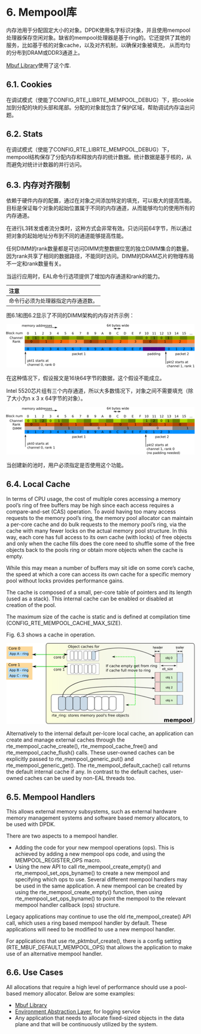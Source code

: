 
# 6. Mempool库
内存池用于分配固定大小的对象。DPDK使用名字标识对象，并且使用mempool处理器保存空闲对象。缺省的mempool处理器是基于ring的。它还提供了其他的服务，比如基于核的对象cache，以及对齐机制，以确保对象被填充， 从而均匀的分布到DRAM或DDR3通道上。

[Mbuf Library](https://github.com/gogodick/dpdk_prog_guide/blob/master/Text/7.md)使用了这个库.

## 6.1. Cookies
在调试模式（使能了CONFIG_RTE_LIBRTE_MEMPOOL_DEBUG）下，把cookie加到分配的块的头部和尾部。分配的对象就包含了保护区域，帮助调试内存溢出问题。

## 6.2. Stats
在调试模式（使能了CONFIG_RTE_LIBRTE_MEMPOOL_DEBUG）下，mempool结构保存了分配内存和释放内存的统计数据。统计数据是基于核的，从而避免对统计计数器的并行访问。

## 6.3. 内存对齐限制
依赖于硬件内存的配置，通过在对象之间添加特定的填充，可以极大的提高性能。目标是保证每个对象的起始位置属于不同的内存通道，从而能够均匀的使用所有的内存通道。

在进行L3转发或者流分类时，这种方式会非常有效。只访问前64字节，所以通过把对象的起始地址分布到不同的通道能够提高性能。

任何DIMM的rank数量都是可访问DIMM完整数据位宽的独立DIMM集合的数量。因为rank共享了相同的数据路径，不能同时访问。DIMM的DRAM芯片的物理布局不一定和rank数量有关。

当运行应用时，EAL命令行选项提供了增加内存通道和rank的能力。

| 注意|
| :---|
|命令行必须为处理器指定内存通道数。|

图6.1和图6.2显示了不同的DIMM架构的内存对齐示例：

![Fig. 6.1 Two Channels and Quad-ranked DIMM Example](https://github.com/gogodick/dpdk_prog_guide/blob/master/Image/memory-management.svg)

在这种情况下，假设报文是16块64字节的数据，这个假设不能成立。

Intel 5520芯片组有三个内存通道，所以大多数情况下，对象之间不需要填充（除了大小为n x 3 x 64字节的对象）。

![Fig. 6.2 Three Channels and Two Dual-ranked DIMM Example](https://github.com/gogodick/dpdk_prog_guide/blob/master/Image/memory-management2.svg)

当创建新的池时，用户必须指定是否使用这个功能。

## 6.4. Local Cache
In terms of CPU usage, the cost of multiple cores accessing a memory pool’s ring of free buffers may be high since each access requires a compare-and-set (CAS) operation. To avoid having too many access requests to the memory pool’s ring, the memory pool allocator can maintain a per-core cache and do bulk requests to the memory pool’s ring, via the cache with many fewer locks on the actual memory pool structure. In this way, each core has full access to its own cache (with locks) of free objects and only when the cache fills does the core need to shuffle some of the free objects back to the pools ring or obtain more objects when the cache is empty.

While this may mean a number of buffers may sit idle on some core’s cache, the speed at which a core can access its own cache for a specific memory pool without locks provides performance gains.

The cache is composed of a small, per-core table of pointers and its length (used as a stack). This internal cache can be enabled or disabled at creation of the pool.

The maximum size of the cache is static and is defined at compilation time (CONFIG_RTE_MEMPOOL_CACHE_MAX_SIZE).

Fig. 6.3 shows a cache in operation.

![Fig. 6.3 A mempool in Memory with its Associated Ring](https://github.com/gogodick/dpdk_prog_guide/blob/master/Image/mempool.svg)

Alternatively to the internal default per-lcore local cache, an application can create and manage external caches through the rte_mempool_cache_create(), rte_mempool_cache_free() and rte_mempool_cache_flush() calls. These user-owned caches can be explicitly passed to rte_mempool_generic_put() and rte_mempool_generic_get(). The rte_mempool_default_cache() call returns the default internal cache if any. In contrast to the default caches, user-owned caches can be used by non-EAL threads too.

## 6.5. Mempool Handlers
This allows external memory subsystems, such as external hardware memory management systems and software based memory allocators, to be used with DPDK.

There are two aspects to a mempool handler.

* Adding the code for your new mempool operations (ops). This is achieved by adding a new mempool ops code, and using the MEMPOOL_REGISTER_OPS macro.
* Using the new API to call rte_mempool_create_empty() and rte_mempool_set_ops_byname() to create a new mempool and specifying which ops to use.
Several different mempool handlers may be used in the same application. A new mempool can be created by using the rte_mempool_create_empty() function, then using rte_mempool_set_ops_byname() to point the mempool to the relevant mempool handler callback (ops) structure.

Legacy applications may continue to use the old rte_mempool_create() API call, which uses a ring based mempool handler by default. These applications will need to be modified to use a new mempool handler.

For applications that use rte_pktmbuf_create(), there is a config setting (RTE_MBUF_DEFAULT_MEMPOOL_OPS) that allows the application to make use of an alternative mempool handler.

## 6.6. Use Cases
All allocations that require a high level of performance should use a pool-based memory allocator. Below are some examples:

* [Mbuf Library](https://github.com/gogodick/dpdk_prog_guide/blob/master/Text/7.md)
* [Environment Abstraction Layer](https://github.com/gogodick/dpdk_prog_guide/blob/master/Text/3.md), for logging service
* Any application that needs to allocate fixed-sized objects in the data plane and that will be continuously utilized by the system.
